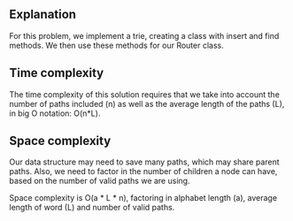 ## Explanation

For this problem, we implement a trie, creating a class with insert and find methods.  We then use these methods for our Router class.

## Time complexity

The time complexity of this solution requires that we take into account the number of paths
included (n) as well as the average length of the paths (L), in big O notation: O(n*L).

## Space complexity

Our data structure may need to save many paths, which may share parent paths.  Also, we need to factor in the number of children a node can have, based on the number of valid paths we are using.

Space complexity is O(a * L * n), factoring in alphabet length (a), average length of word (L) and number of valid paths.